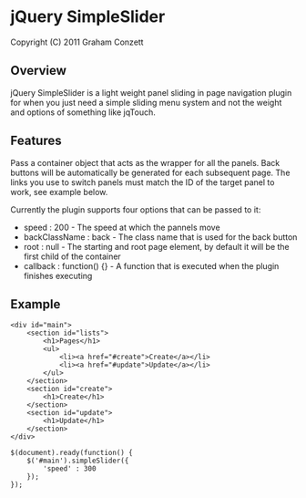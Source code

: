 jQuery SimpleSlider
===================

Copyright (C) 2011 Graham Conzett

Overview
--------

jQuery SimpleSlider is a light weight panel sliding in page navigation plugin
for when you just need a simple sliding menu system and not the weight and
options of something like jqTouch.

Features
--------

Pass a container object that acts as the wrapper for all the panels. Back
buttons will be automatically be generated for each subsequent page. The
links you use to switch panels must match the ID of the target panel to 
work, see example below.

Currently the plugin supports four options that can be passed to it:

* speed : 200 - The speed at which the pannels move
* backClassName : back - The class name that is used for the back button
* root : null - The starting and root page element, by default it will be the first child of the container
* callback : function() {} - A function that is executed when the plugin finishes executing

Example
--------

    <div id="main">
        <section id="lists">
            <h1>Pages</h1>
            <ul>
                <li><a href="#create">Create</a></li>
                <li><a href="#update">Update</a></li>
            </ul>
        </section>
        <section id="create">
            <h1>Create</h1>
        </section>
        <section id="update">
            <h1>Update</h1>
        </section>
    </div>

    $(document).ready(function() {
        $('#main').simpleSlider({
            'speed' : 300
        });
    });

